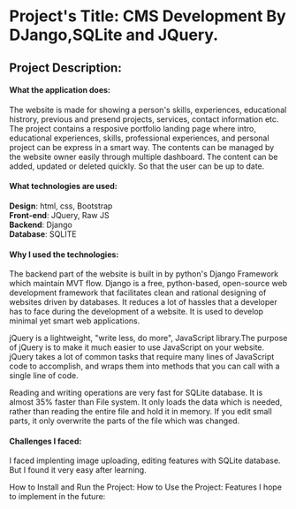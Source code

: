 ﻿
# Project's Title: CMS Development By DJango,SQLite and JQuery.

## Project Description:

#### What the application does:
The website is made for showing a person's skills, experiences, educational histrory, previous and presend projects, services, contact information etc.
The project contains a resposive portfolio landing page where
intro, educational experiences, skills,
professional experiences, and personal project can be 
express in a smart way. The contents can be managed by the website owner easily through multiple dashboard.
The content can be added, updated or deleted quickly.
So that the user can be up to date.

#### What technologies are used:
**Design**: html, css, Bootstrap <br>
**Front-end**: JQuery, Raw JS <br>
**Backend**: Django<br>
**Database**: SQLITE<br>

#### Why I used the technologies:
The backend part of the website is built in by python's Django Framework which maintain MVT flow.
Django is a free, python-based, open-source web development framework that facilitates clean and
rational designing of websites driven by databases.
It reduces a lot of hassles that a developer has to face during the development of a website.
It is used to develop minimal yet smart web applications.

jQuery is a lightweight, "write less, do more", JavaScript library.The purpose of jQuery is to
make it much easier to use JavaScript on your website. jQuery takes a lot of common tasks that 
require many lines of JavaScript code to accomplish, and wraps them into methods that you can 
call with a single line of code.

Reading and writing operations are very fast for SQLite database. It is almost 35% faster than File 
system. It only loads the data which is needed, rather than reading the entire file and hold it in memory.
If you edit small parts, it only overwrite the parts of the file which was changed.

#### Challenges I faced:
  I faced implenting image uploading, editing features with SQLite database. But I found it very easy after
  learning.

How to Install and Run the Project:
How to Use the Project:
Features I hope to implement in the future:




